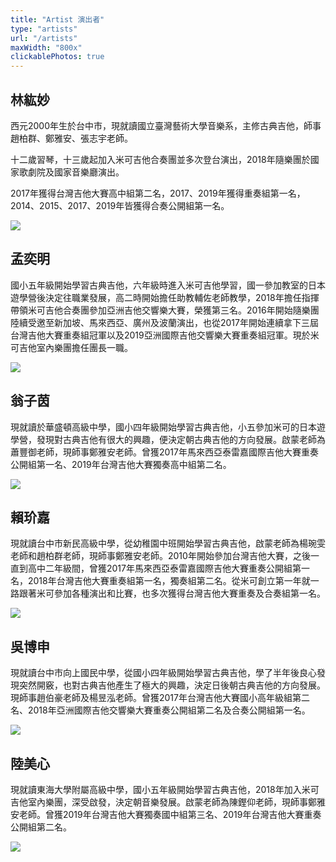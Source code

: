 ```yaml
---
title: "Artist 演出者"
type: "artists"
url: "/artists"
maxWidth: "800x"
clickablePhotos: true
---
```


## 林紘妙

西元2000年生於台中市，現就讀國立臺灣藝術大學音樂系，主修古典吉他，師事趙柏群、鄭雅安、張志宇老師。

十二歲習琴，十三歲起加入米可吉他合奏團並多次登台演出，2018年隨樂團於國家歌劇院及國家音樂廳演出。

2017年獲得台灣吉他大賽高中組第二名，2017、2019年獲得重奏組第一名，2014、2015、2017、2019年皆獲得合奏公開組第一名。

![](./andrea.jpg)

## 孟奕明

國小五年級開始學習古典吉他，六年級時進入米可吉他學習，國一參加教室的日本遊學營後決定往職業發展，高二時開始擔任助教輔佐老師教學，2018年擔任指揮帶領米可吉他合奏團參加亞洲吉他交響樂大賽，榮獲第三名。2016年開始隨樂團陸續受邀至新加坡、馬來西亞、廣州及波蘭演出，也從2017年開始連續拿下三屆台灣吉他大賽重奏組冠軍以及2019亞洲國際吉他交響樂大賽重奏組冠軍。現於米可吉他室內樂團擔任團長一職。

![](./孟奕明.jpg)

## 翁子茵

現就讀於華盛頓高級中學，國小四年級開始學習古典吉他，小五參加米可的日本遊學營，發現對古典吉他有很大的興趣，便決定朝古典吉他的方向發展。啟蒙老師為蕭豐御老師，現師事鄭雅安老師。曾獲2017年馬來西亞泰雷嘉國際吉他大賽重奏公開組第一名、2019年台灣吉他大賽獨奏高中組第二名。

![](./翁子茵.jpg)

## 賴玠嘉

現就讀台中市新民高級中學，從幼稚園中班開始學習古典吉他，啟蒙老師為楊琬雯老師和趙柏群老師，現師事鄭雅安老師。2010年開始參加台灣吉他大賽，之後一直到高中二年級間，曾獲2017年馬來西亞泰雷嘉國際吉他大賽重奏公開組第一名，2018年台灣吉他大賽重奏組第一名，獨奏組第二名。從米可創立第一年就一路跟著米可參加各種演出和比賽，也多次獲得台灣吉他大賽重奏及合奏組第一名。

![](./賴玠嘉.jpg)

## 吳博申

現就讀台中市向上國民中學，從國小四年級開始學習古典吉他，學了半年後良心發現突然開竅，也對古典吉他產生了極大的興趣，決定日後朝古典吉他的方向發展。現師事趙伯豪老師及楊昱泓老師。曾獲2017年台灣吉他大賽國小高年級組第二名、2018年亞洲國際吉他交響樂大賽重奏公開組第二名及合奏公開組第一名。

![](./吳博申.jpg)

## 陸美心

現就讀東海大學附屬高級中學，國小五年級開始學習古典吉他，2018年加入米可吉他室內樂團，深受啟發，決定朝音樂發展。啟蒙老師為陳鏗仰老師，現師事鄭雅安老師。曾獲2019年台灣吉他大賽獨奏國中組第三名、2019年台灣吉他大賽重奏公開組第二名。

![](./陸美心.jpg)